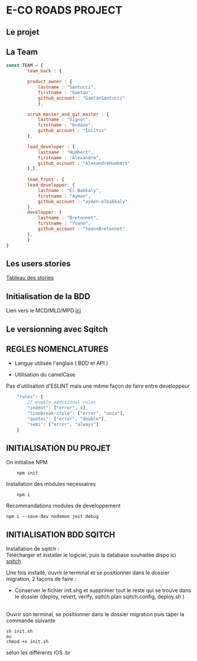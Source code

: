 # E-CO ROADS PROJECT 

## Le projet

## La Team

```javascript
const TEAM = {
        team_back : {

        product_owner : {
            lastname : "Santucci",
            firstname : "Gaetan",
            github_account : "GaetanSantucci"
            },

        scrum_master_and_git_master : {
            lastname : "Vignot",
            firstname : "Océane",
            github_account : "Incitis"
        },

        lead_developer : {
            lastname : "Humbert",
            firstname : "Alexandre",
            github_account : "AlexandreHumbert"
        },},
        
        team_front : {
        lead_developper: {
            lastname : "El Bakkaly",
            firstname : "Aymen",
            github_account : "aymen-elbakkaly"
        },
        developper: {
            lastname : "Bretonnet",
            firstname : "Yoann",
            github_account : "YoannBretonnet"
        },
        }
}
```

## Les users stories 

[Tableau des stories](./_docs/user_stories.md)

## Initialisation de la BDD

Lien vers le MCD/MLD/MPD [ici](./_docs/init_api.md)

## Le versionning avec Sqitch 

## REGLES NOMENCLATURES

- Langue utilisée l'anglais ( BDD et API )

- Utilisation du camelCase

Pas d'utilisation d'ESLINT mais une même façon de faire entre developpeur 

```javascript
    "rules": {
        // enable additional rules
        "indent": ["error", 4],
        "linebreak-style": ["error", "unix"],
        "quotes": ["error", "double"],
        "semi": ["error", "always"]
    }
```


## INITIALISATION DU PROJET

On initialise NPM
```shell
    npm init
```
Installation des modules necessaires
```shell
    npm i 
```

Recommandations modules de developpement
```shell
npm i --save-dev nodemon jest debug
```

## INITIALISATION BDD SQITCH 

Installation de sqitch : <br>
Télécharger et installer le logiciel, puis la database souhaitée dispo ici [sqitch](https://sqitch.org/download/)

Une fois installé, ouvrir le terminal et se positionner dans le dossier migration, 2 façons de faire :<br>
- Conserver le fichier init.shg et supprimer tout le reste qui se trouve dans le dossier (deploy, revert, verify, sqitch.plan sqitch.config, deploy.sh )
<br>
Ouvrir son terminal, se positionner dans le dossier migration puis taper la commande suivante

```shell
sh init.sh 
ou 
chmod +x init.sh
```
selon les différents IOS .br





